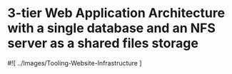 # 3-tier Web Application Architecture with a single database and an NFS server as a shared files storage

#![ ../Images/Tooling-Website-Infrastructure ]